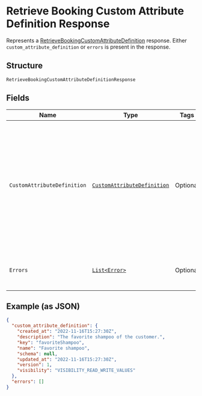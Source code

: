 
# Retrieve Booking Custom Attribute Definition Response

Represents a [RetrieveBookingCustomAttributeDefinition](../../doc/api/booking-custom-attributes.md#retrieve-booking-custom-attribute-definition) response.
Either `custom_attribute_definition` or `errors` is present in the response.

## Structure

`RetrieveBookingCustomAttributeDefinitionResponse`

## Fields

| Name | Type | Tags | Description | Getter |
|  --- | --- | --- | --- | --- |
| `CustomAttributeDefinition` | [`CustomAttributeDefinition`](../../doc/models/custom-attribute-definition.md) | Optional | Represents a definition for custom attribute values. A custom attribute definition<br>specifies the key, visibility, schema, and other properties for a custom attribute. | CustomAttributeDefinition getCustomAttributeDefinition() |
| `Errors` | [`List<Error>`](../../doc/models/error.md) | Optional | Any errors that occurred during the request. | List<Error> getErrors() |

## Example (as JSON)

```json
{
  "custom_attribute_definition": {
    "created_at": "2022-11-16T15:27:30Z",
    "description": "The favorite shampoo of the customer.",
    "key": "favoriteShampoo",
    "name": "Favorite shampoo",
    "schema": null,
    "updated_at": "2022-11-16T15:27:30Z",
    "version": 1,
    "visibility": "VISIBILITY_READ_WRITE_VALUES"
  },
  "errors": []
}
```

